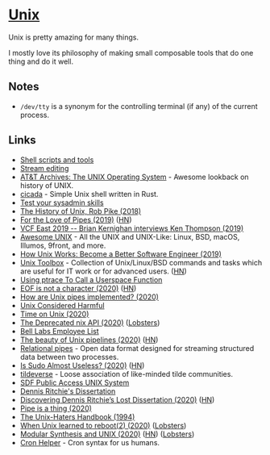 # [Unix](http://en.wikipedia.org/wiki/Unix)

Unix is pretty amazing for many things.

I mostly love its philosophy of making small composable tools that do one thing and do it well.

## Notes

- `/dev/tty` is a synonym for the controlling terminal (if any) of the current process.

## Links

- [Shell scripts and tools](https://yoshuawuyts.gitbooks.io/knowledge/content/unix/unix.html)
- [Stream editing](https://yoshuawuyts.gitbooks.io/knowledge/content/unix/streams.html)
- [AT&T Archives: The UNIX Operating System](https://www.youtube.com/watch?v=tc4ROCJYbm0&t=4m8s) - Awesome lookback on history of UNIX.
- [cicada](https://github.com/mitnk/cicada) - Simple Unix shell written in Rust.
- [Test your sysadmin skills](https://github.com/trimstray/test-your-sysadmin-skills)
- [The History of Unix, Rob Pike (2018)](https://www.youtube.com/watch?v=_2NI6t2r_Hs)
- [For the Love of Pipes (2019)](https://blog.jessfraz.com/post/for-the-love-of-pipes/) ([HN](https://news.ycombinator.com/item?id=18967249))
- [VCF East 2019 -- Brian Kernighan interviews Ken Thompson (2019)](https://www.youtube.com/watch?time_continue=3&v=EY6q5dv_B-o)
- [Awesome UNIX](https://github.com/sirredbeard/Awesome-UNIX) - All the UNIX and UNIX-Like: Linux, BSD, macOS, Illumos, 9front, and more.
- [How Unix Works: Become a Better Software Engineer (2019)](https://neilkakkar.com/unix.html)
- [Unix Toolbox](http://cb.vu/unixtoolbox.xhtml) - Collection of Unix/Linux/BSD commands and tasks which are useful for IT work or for advanced users. ([HN](https://news.ycombinator.com/item?id=10022729))
- [Using ptrace To Call a Userspace Function](https://github.com/eklitzke/ptrace-call-userspace)
- [EOF is not a character (2020)](https://ruslanspivak.com/eofnotchar/) ([HN](https://news.ycombinator.com/item?id=22557412))
- [How are Unix pipes implemented? (2020)](https://toroid.org/unix-pipe-implementation)
- [Unix Considered Harmful](https://zge.us.to/unix-harmful.html)
- [Time on Unix (2020)](https://venam.nixers.net/blog/unix/2020/05/02/time-on-unix.html)
- [The Deprecated nix API (2020)](https://www.bitquabit.com/post/deprecated-nix-api/) ([Lobsters](https://lobste.rs/s/ojiulv/deprecated_nix_api))
- [Bell Labs Employee List](http://cm.bell-labs.co/who/)
- [The beauty of Unix pipelines (2020)](https://prithu.xyz/posts/unix-pipeline/) ([HN](https://news.ycombinator.com/item?id=23420786))
- [Relational pipes](https://relational-pipes.globalcode.info/v_0/index.xhtml) - Open data format designed for streaming structured data between two processes.
- [Is Sudo Almost Useless? (2020)](https://security.stackexchange.com/questions/232924/is-sudo-almost-useless) ([HN](https://news.ycombinator.com/item?id=23468456))
- [tildeverse](https://tildeverse.org/) - Loose association of like-minded tilde communities.
- [SDF Public Access UNIX System](https://sdf.org/)
- [Dennis Ritchie's Dissertation](https://minnie.tuhs.org/pipermail/tuhs/2020-August/021937.html)
- [Discovering Dennis Ritchie’s Lost Dissertation (2020)](https://computerhistory.org/blog/discovering-dennis-ritchies-lost-dissertation/) ([HN](https://news.ycombinator.com/item?id=23582070))
- [Pipe is a thing (2020)](https://blog.8-p.info/en/2020/06/16/pipe/)
- [The Unix-Haters Handbook (1994)](https://web.mit.edu/~simsong/www/ugh.pdf)
- [When Unix learned to reboot(2) (2020)](http://bsdimp.blogspot.com/2020/07/when-unix-learned-to-reboot2.html) ([Lobsters](https://lobste.rs/s/e0e0qe/when_unix_learned_reboot_2))
- [Modular Synthesis and UNIX (2020)](https://nora.codes/post/modular-synthesis-and-unix/) ([HN](https://news.ycombinator.com/item?id=24023727)) ([Lobsters](https://lobste.rs/s/cbtcax/modular_synthesis_unix))
- [Cron Helper](https://cron.help/) - Cron syntax for us humans.
